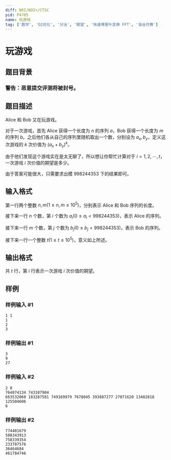 ```yaml
---
diff: NOI/NOI+/CTSC
pid: P4705
name: 玩游戏
tag: ['数学', 'O2优化', '分治', '期望', '快速傅里叶变换 FFT', '洛谷月赛']
---
```

# 玩游戏
## 题目背景

### 警告：恶意提交评测将被封号。
## 题目描述

Alice 和 Bob 又在玩游戏。

对于一次游戏，首先 Alice 获得一个长度为 $n$ 的序列 $a$，Bob 获得一个长度为 $m$ 的序列 $b$。之后他们各从自己的序列里随机取出一个数，分别设为 $a_x, b_y$，定义这次游戏的 $k$ 次价值为 $(a_x + b_y)^k$。

由于他们发现这个游戏实在是太无聊了，所以想让你帮忙计算对于 $i = 1, 2, \cdots, t$，一次游戏 $i$ 次价值的期望是多少。

由于答案可能很大，只需要求出模 $998244353$ 下的结果即可。
## 输入格式

第一行两个整数 $n, m(1 \leq n, m \leq 10^5)$，分别表示 Alice 和 Bob 序列的长度。

接下来一行 $n$ 个数，第 $i$ 个数为 $a_i(0 \leq a_i < 998244353)$，表示 Alice 的序列。

接下来一行 $m$ 个数，第 $j$ 个数为 $b_j(0 \leq b_j < 998244353)$，表示 Bob 的序列。

接下来一行一个整数 $t(1 \leq t \leq 10^5)$，意义如上所述。
## 输出格式

共 $t$ 行，第 $i$ 行表示一次游戏 $i$ 次价值的期望。
## 样例

### 样例输入 #1
```
1 1
1
2
3
```
### 样例输出 #1
```
3
9
27
```
### 样例输入 #2
```
2 8
764074134 743107904
663532060 183287581 749169979 7678045 393887277 27071620 13482818 125504606
6
```
### 样例输出 #2
```
774481679
588343913
758339354
233707576
36464684
461784746
```
